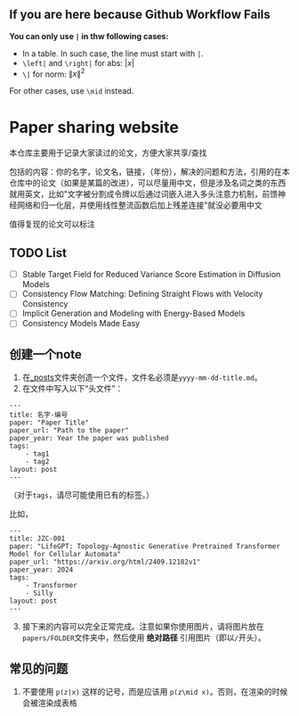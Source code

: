 ## If you are here because Github Workflow Fails

**You can only use `|` in thw following cases:**
- In a table. In such case, the line must start with `|`.
- `\left|` and `\right|` for abs: $\left|x\right|$
- `\|` for norm: $\|x\|^2$

For other cases, use `\mid` instead.

# Paper sharing website

本仓库主要用于记录大家读过的论文，方便大家共享/查找

包括的内容：你的名字，论文名，链接，（年份），解决的问题和方法，引用的在本仓库中的论文（如果是某篇的改进），可以尽量用中文，但是涉及名词之类的东西就用英文，比如"文字被分割成令牌以后通过词嵌入进入多头注意力机制，前馈神经网络和归一化层，并使用线性整流函数后加上残差连接"就没必要用中文

值得复现的论文可以标注

## TODO List
- [ ] Stable Target Field for Reduced Variance Score Estimation in Diffusion Models
- [ ] Consistency Flow Matching: Defining Straight Flows with Velocity Consistency
- [ ] Implicit Generation and Modeling with Energy-Based Models
- [ ] Consistency Models Made Easy

## 创建一个note

1. 在[_posts](./_posts/)文件夹创造一个文件，文件名必须是`yyyy-mm-dd-title.md`。
2. 在文件中写入以下“头文件”：

```
---
title: 名字-编号
paper: "Paper Title"
paper_url: "Path to the paper" 
paper_year: Year the paper was published
tags: 
    - tag1
    - tag2
layout: post
---
```

（对于`tags`，请尽可能使用已有的标签。）

比如，

```
---
title: JZC-001
paper: "LifeGPT: Topology-Agnostic Generative Pretrained Transformer Model for Cellular Automata"
paper_url: "https://arxiv.org/html/2409.12182v1" 
paper_year: 2024
tags: 
    - Transformer
    - Silly
layout: post
---
```

3. 接下来的内容可以完全正常完成。注意如果你使用图片，请将图片放在`papers/FOLDER`文件夹中，然后使用 **绝对路径** 引用图片（即以`/`开头）。

## 常见的问题

1. 不要使用 `p(z|x)` 这样的记号，而是应该用 `p(z\mid x)`。否则，在渲染的时候会被渲染成表格
